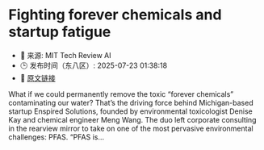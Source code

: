 # Fighting forever chemicals and startup fatigue
- 📅 来源: MIT Tech Review AI
- 🕒 发布时间（东八区）: 2025-07-23 01:38:18
- 🔗 [原文链接](https://www.technologyreview.com/2025/07/22/1117638/fighting-forever-chemicals-and-startup-fatigue/)

What if we could permanently remove the toxic “forever chemicals” contaminating our water? That’s the driving force behind Michigan-based startup Enspired Solutions, founded by environmental toxicologist Denise Kay and chemical engineer Meng Wang. The duo left corporate consulting in the rearview mirror to take on one of the most pervasive environmental challenges: PFAS. &#8220;PFAS is&#8230;